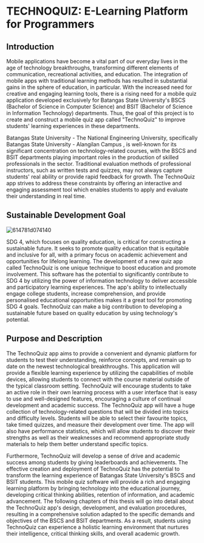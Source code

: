 # TECHNOQUIZ: E-Learning Platform for Programmers
## Introduction
  Mobile applications have become a vital part of our everyday lives in the age of technology breakthroughs, transforming different elements of communication, recreational activities, and education. The integration of mobile apps with traditional learning methods has resulted in substantial gains in the sphere of education, in particular. With the increased need for creative and engaging learning tools, there is a rising need for a mobile quiz application developed exclusively for Batangas State University's BSCS (Bachelor of Science in Computer Science) and BSIT (Bachelor of Science in Information Technology) departments. Thus, the goal of this project is to create and construct a mobile quiz app called "TechnoQuiz" to improve students' learning experiences in these departments.

Batangas State University - The National Engineering University, specifically Batangas State University -  Alangilan Campus , is well-known for its significant concentration on technology-related courses, with the BSCS and BSIT departments playing important roles in the production of skilled professionals in the sector. Traditional evaluation methods of professional instructors, such as written tests and quizzes, may not always capture students' real ability or provide rapid feedback for growth. The TechnoQuiz app strives to address these constraints by offering an interactive and engaging assessment tool which enables students to apply and evaluate their understanding in real time.
## Sustainable Development Goal
![614781d074140](https://github.com/mariusjacob-batstateu/technoQuiz/assets/113661293/27c1230a-3cb9-4c23-a5fb-e70da6738d36)

SDG 4, which focuses on quality education, is critical for constructing a sustainable future. It seeks to promote quality education that is equitable and inclusive for all, with a primary focus on academic achievement and opportunities for lifelong learning. The development of a new quiz app called TechnoQuiz is one unique technique to boost education and promote involvement. This software has the potential to significantly contribute to SDG 4 by utilizing the power of information technology to deliver accessible and participatory learning experiences. The app's ability to intellectually engage college students, increase comprehension, and provide personalised educational opportunities makes it a great tool for promoting SDG 4 goals. TechnoQuiz can make a big contribution to developing a sustainable future based on quality education by using technology's potential.

## Purpose and Description
The TechnoQuiz app aims to provide a convenient and dynamic platform for students to test their understanding, reinforce concepts, and remain up to date on the newest technological breakthroughs. This application will provide a flexible learning experience by utilizing the capabilities of mobile devices, allowing students to connect with the course material outside of the typical classroom setting. TechnoQuiz will encourage students to take an active role in their own learning process with a user interface that is easy to use and well-designed features, encouraging a culture of continual development and academic success.
  The TechnoQuiz app will have a huge collection of technology-related questions that will be divided into topics and difficulty levels. Students will be able to select their favourite topics, take timed quizzes, and measure their development over time. The app will also have performance statistics, which will allow students to discover their strengths as well as their weaknesses and recommend appropriate study materials to help them better understand specific topics.

Furthermore, TechnoQuiz will develop a sense of drive and academic success among students by giving leaderboards and achievements. The effective creation and deployment of TechnoQuiz has the potential to transform the learning experience of Batangas State University's BSCS and BSIT students. This mobile quiz software will provide a rich and engaging learning platform by bringing technology into the educational journey, developing critical thinking abilities, retention of information, and academic advancement. The following chapters of this thesis will go into detail about the TechnoQuiz app's design, development, and evaluation procedures, resulting in a comprehensive solution adapted to the specific demands and objectives of the BSCS and BSIT departments. As a result, students using TechnoQuiz can experience a holistic learning environment that nurtures their intelligence, critical thinking skills, and overall academic growth.
 
